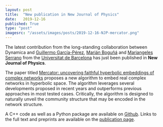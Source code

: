 ```yaml
---
layout: post
title:  "New publication in New Journal of Physics"
date:   2019-12-16
published: True
type: "post"
imagesrc: "/assets/images/posts/2019-12-16-NJP-mercator.png"
---
```


The latest contribution from the long-standing collaboration between Dynamica and [Guillermo García-Pérez](https://scholar.google.es/citations?user=MibFSJIAAAAJ&hl=es), [Marián Boguñá](http://complex.ffn.ub.es/~mbogunya/) and [Mariangeles Serrano](http://morfeo.ffn.ub.es/~mariangeles/) from the [Universitat de Barcelona](https://www.ub.edu/web/ub/en/) has just been published in __New Journal of Physics__.

The paper titled [Mercator: uncovering faithful hyperbolic embeddings of complex networks](https://doi.org/10.1088/1367-2630/ab57d2) proposes a new algorithm to embed real complex networks in hyperbolic space. The algorithm leverages several developments proposed in recent years and outperforms previous approaches in most tested cases.  Critically, the algorithm is designed to naturally unveil the community structure that may be encoded in the network structure.

A C++ code as well as a Python package are available on [Github](https://github.com/networkgeometry/mercator). Links to the full text and preprints are available on the [publication page](/publications.html).
